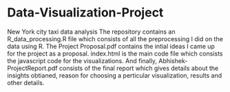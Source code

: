 # Data-Visualization-Project
New York city taxi data analysis
The repository contains an R_data_processing.R file which consists of all the preprocessing I did on the data using R.
The Project Proposal.pdf contains the intial ideas I came up for the project as a proposal.
index.html is the main code file which consists the javascript code for the visualizations.
And finally, Abhishek-ProjectReport.pdf consists of the final report which gives details about the insights obtianed, reason for choosing a perticular visualization, results and other details. 

